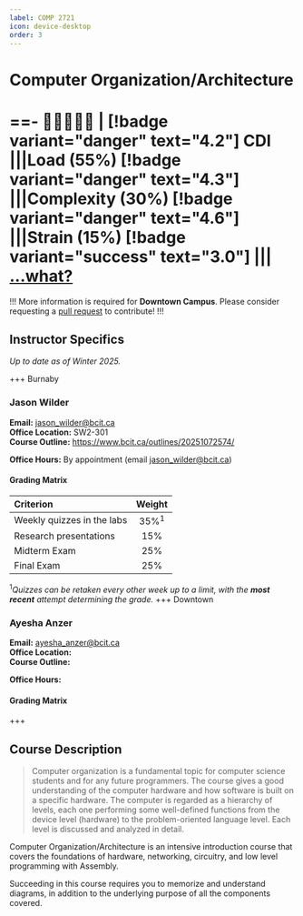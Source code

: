 ```yaml
---
label: COMP 2721
icon: device-desktop
order: 3
---
```


# Computer Organization/Architecture
==- :crescent_moon::crescent_moon::crescent_moon::crescent_moon::crescent_moon: | [!badge variant="danger" text="4.2"] CDI
|||Load (55%)
[!badge variant="danger" text="4.3"]
|||Complexity (30%)
[!badge variant="danger" text="4.6"]
|||Strain (15%)
[!badge variant="success" text="3.0"]
|||
[...what?](/cdi)
===

!!!
More information is required for **Downtown Campus**. Please consider requesting a [pull request](https://github.com/lunauii/bcit-resources/pulls) to contribute!
!!!

## Instructor Specifics
*Up to date as of Winter 2025.*

+++ Burnaby
### Jason Wilder

**Email:**              jason_wilder@bcit.ca\
**Office Location:**    SW2-301\
**Course Outline:**     https://www.bcit.ca/outlines/20251072574/

**Office Hours:** By appointment (email jason_wilder@bcit.ca)

#### Grading Matrix

| Criterion                  | Weight
| :---                       | :---:
| Weekly quizzes in the labs | 35%$^1$
| Research presentations     | 15%
| Midterm Exam               | 25%
| Final Exam                 | 25%

$^1$*Quizzes can be retaken every other week up to a limit, with the **most recent** attempt determining the grade.*
+++ Downtown
### Ayesha Anzer

**Email:**              ayesha_anzer@bcit.ca\
**Office Location:**    \
**Course Outline:**     

**Office Hours:**

#### Grading Matrix
+++

## Course Description
> Computer organization is a fundamental topic for computer science students and for any future programmers. The course gives a good understanding of the computer hardware and how software is built on a specific hardware. The computer is regarded as a hierarchy of levels, each one performing some well-defined functions from the device level (hardware) to the problem-oriented language level. Each level is discussed and analyzed in detail.

Computer Organization/Architecture is an intensive introduction course that covers the foundations of hardware, networking, circuitry, and low level programming with Assembly. 

Succeeding in this course requires you to memorize and understand diagrams, in addition to the underlying purpose of all the components covered.